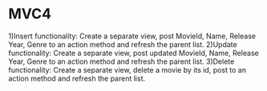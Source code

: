 # MVC4
1)Insert functionality: Create a separate view, post MovieId, Name, Release Year, Genre to an action method and refresh the parent list.
2)Update functionality: Create a separate view, post updated MovieId, Name, Release Year, Genre to an action method and refresh the parent list.
3)Delete functionality: Create a separate view, delete a movie by its id, post to an action method and refresh the parent list.
